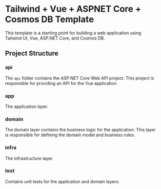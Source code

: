 # Tailwind + Vue + ASPNET Core + Cosmos DB Template

This template is a starting point for building a web application using Tailwind UI, Vue, ASP.NET Core, and Cosmos DB.

## Project Structure

### api

The `api` folder contains the ASP.NET Core Web API project. This project is responsible for providing an API for the Vue application.

### app

The application layer.

### domain

The domain layer contains the business logic for the application. This layer is responsible for defining the domain model and business rules.

### infra

The infrastructure layer.

### test

Contains unit tests for the application and domain layers.